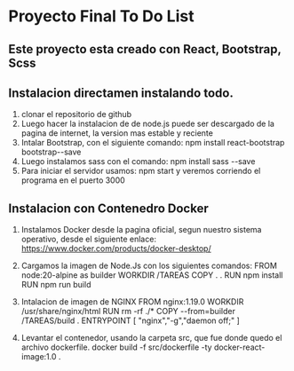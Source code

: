 # Proyecto Final To Do List

## Este proyecto esta creado con React, Bootstrap, Scss

## Instalacion directamen instalando todo.
1. clonar el repositorio de github
2. Luego hacer la instalacion de de node.js puede ser descargado de la pagina de internet, la version mas estable y reciente
3. Intalar Bootstrap, con el siguiente comando: npm install react-bootstrap bootstrap--save
4. Luego instalamos sass con el comando: npm install sass --save
3. Para iniciar el servidor usamos: npm start y veremos corriendo el programa en el puerto 3000

## Instalacion con Contenedro Docker
1. Instalamos Docker desde la pagina oficial, segun nuestro sistema operativo, desde el siguiente enlace:
    https://www.docker.com/products/docker-desktop/

2. Cargamos la imagen de Node.Js con los siguientes comandos:
    FROM node:20-alpine as builder
    WORKDIR /TAREAS
    COPY . .
    RUN npm install
    RUN npm run build

3. Intalacion de imagen de NGINX
    FROM nginx:1.19.0
    WORKDIR /usr/share/nginx/html
    RUN rm -rf ./*
    COPY --from=builder /TAREAS/build .
    ENTRYPOINT [ "nginx","-g","daemon off;" ]

4. Levantar el contenedor, usando la carpeta src, que fue donde quedo el archivo dockerfile.
    docker build -f src/dockerfile -ty docker-react-image:1.0 .
    